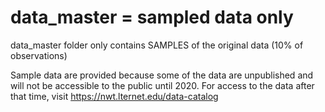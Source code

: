 # data_master = sampled data only

data_master folder only contains SAMPLES of the original data (10% of observations)

Sample data are provided because some of the data are unpublished and will not be accessible to the public until 2020. For access to the data after that time, visit https://nwt.lternet.edu/data-catalog

